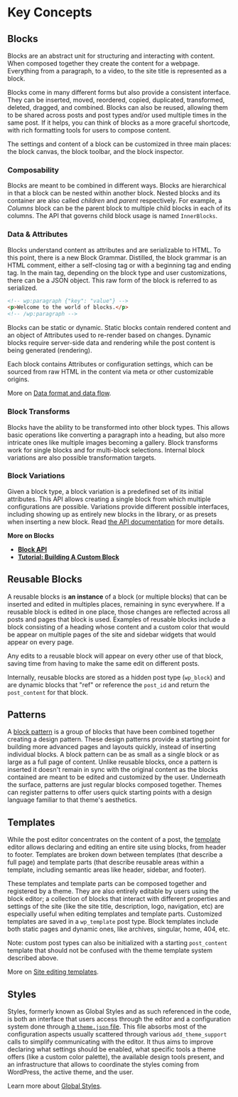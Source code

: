 # Key Concepts

## Blocks

Blocks are an abstract unit for structuring and interacting with content. When composed together they create the content for a webpage. Everything from a paragraph, to a video, to the site title is represented as a block.

Blocks come in many different forms but also provide a consistent interface. They can be inserted, moved, reordered, copied, duplicated, transformed, deleted, dragged, and combined. Blocks can also be reused, allowing them to be shared across posts and post types and/or used multiple times in the same post. If it helps, you can think of blocks as a more graceful shortcode, with rich formatting tools for users to compose content.

The settings and content of a block can be customized in three main places: the block canvas, the block toolbar, and the block inspector.

### Composability

Blocks are meant to be combined in different ways. Blocks are hierarchical in that a block can be nested within another block. Nested blocks and its container are also called _children_ and _parent_ respectively. For example, a _Columns_ block can be the parent block to multiple child blocks in each of its columns. The API that governs child block usage is named `InnerBlocks`.

### Data & Attributes

Blocks understand content as attributes and are serializable to HTML. To this point, there is a new Block Grammar. Distilled, the block grammar is an HTML comment, either a self-closing tag or with a beginning tag and ending tag. In the main tag, depending on the block type and user customizations, there can be a JSON object. This raw form of the block is referred to as serialized.

```html
<!-- wp:paragraph {"key": "value"} -->
<p>Welcome to the world of blocks.</p>
<!-- /wp:paragraph -->
```

Blocks can be static or dynamic. Static blocks contain rendered content and an object of Attributes used to re-render based on changes. Dynamic blocks require server-side data and rendering while the post content is being generated (rendering).

Each block contains Attributes or configuration settings, which can be sourced from raw HTML in the content via meta or other customizable origins.

More on [Data format and data flow](/docs/explanations/architecture/data-flow.md).

### Block Transforms

Blocks have the ability to be transformed into other block types. This allows basic operations like converting a paragraph into a heading, but also more intricate ones like multiple images becoming a gallery. Block transforms work for single blocks and for multi-block selections. Internal block variations are also possible transformation targets.

### Block Variations

Given a block type, a block variation is a predefined set of its initial attributes. This API allows creating a single block from which multiple configurations are possible. Variations provide different possible interfaces, including showing up as entirely new blocks in the library, or as presets when inserting a new block. Read [the API documentation](/docs/reference-guides/block-api/block-registration.md#variations-optional) for more details.

**More on Blocks**

-   **[Block API](/docs/reference-guides/block-api/README.md)**
-   **[Tutorial: Building A Custom Block](/docs/getting-started/create-block/README.md)**

## Reusable Blocks

A reusable blocks is **an instance** of a block (or multiple blocks) that can be inserted and edited in multiples places, remaining in sync everywhere. If a reusable block is edited in one place, those changes are reflected across all posts and pages that block is used. Examples of reusable blocks include a block consisting of a heading whose content and a custom color that would be appear on multiple pages of the site and sidebar widgets that would appear on every page.

Any edits to a reusable block will appear on every other use of that block, saving time from having to make the same edit on different posts.

Internally, reusable blocks are stored as a hidden post type (`wp_block`) and are dynamic blocks that "ref" or reference the `post_id` and return the `post_content` for that block.

## Patterns

A [block pattern](/docs/reference-guides/block-api/block-patterns.md) is a group of blocks that have been combined together creating a design pattern. These design patterns provide a starting point for building more advanced pages and layouts quickly, instead of inserting individual blocks. A block pattern can be as small as a single block or as large as a full page of content. Unlike reusable blocks, once a pattern is inserted it doesn't remain in sync with the original content as the blocks contained are meant to be edited and customized by the user. Underneath the surface, patterns are just regular blocks composed together. Themes can register patterns to offer users quick starting points with a design language familiar to that theme's aesthetics.

## Templates

While the post editor concentrates on the content of a post, the [template](/docs/reference-guides/block-api/block-templates.md) editor allows declaring and editing an entire site using blocks, from header to footer. Templates are broken down between templates (that describe a full page) and template parts (that describe reusable areas within a template, including semantic areas like header, sidebar, and footer).

These templates and template parts can be composed together and registered by a theme. They are also entirely editable by users using the block editor; a collection of blocks that interact with different properties and settings of the site (like the site title, description, logo, navigation, etc) are especially useful when editing templates and template parts. Customized templates are saved in a `wp_template` post type. Block templates include both static pages and dynamic ones, like archives, singular, home, 404, etc.

Note: custom post types can also be initialized with a starting `post_content` template that should not be confused with the theme template system described above.

More on [Site editing templates](/docs/explanations/architecture/full-site-editing-templates.md).

## Styles

Styles, formerly known as Global Styles and as such referenced in the code, is both an interface that users access through the editor and a configuration system done through [a `theme.json` file](/docs/how-to-guides/themes/theme-json.md). This file absorbs most of the configuration aspects usually scattered through various `add_theme_support` calls to simplify communicating with the editor. It thus aims to improve declaring what settings should be enabled, what specific tools a theme offers (like a custom color palette), the available design tools present, and an infrastructure that allows to coordinate the styles coming from WordPress, the active theme, and the user.

Learn more about [Global Styles](/docs/explanations/architecture/styles.md#global-styles).
